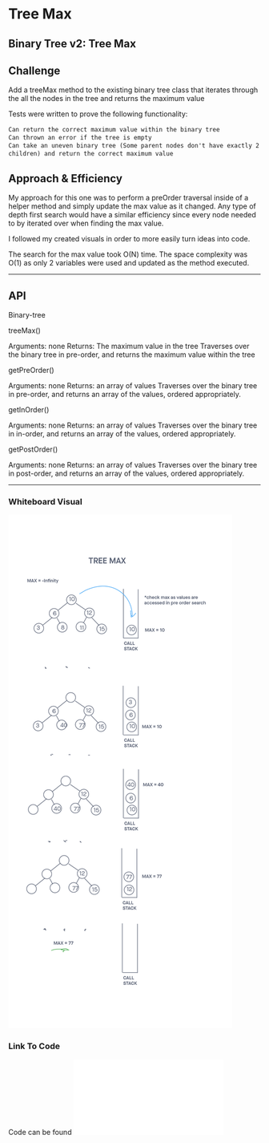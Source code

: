 # Tree Max

## Binary Tree v2: Tree Max

## Challenge

Add a treeMax method to the existing binary tree class that iterates through the all the nodes in the tree and returns the maximum value

Tests were written to prove the following functionality:

    Can return the correct maximum value within the binary tree
    Can thrown an error if the tree is empty
    Can take an uneven binary tree (Some parent nodes don't have exactly 2 children) and return the correct maximum value

## Approach & Efficiency
<!-- What approach did you take? Why? What is the Big O space/time for this approach? -->
My approach for this one was to perform a preOrder traversal inside of  a helper method and simply update the max value as it changed. Any type of depth first search would have a similar efficiency since every node needed to by iterated over when finding the max value.

I followed my created visuals in order to more easily turn ideas into code.

The search for the max value took O(N) time. The space complexity was O(1) as only 2 variables were used and updated as the method executed.

-----

## API
<!-- Description of each method publicly available to your Linked List -->

Binary-tree

treeMax()

  Arguments: none
  Returns: The maximum value in the tree
  Traverses over the binary tree in pre-order, and returns the maximum value within the tree

getPreOrder()

  Arguments: none
  Returns: an array of values
  Traverses over the binary tree in pre-order, and returns an array of the values, ordered appropriately.

getInOrder()

  Arguments: none
  Returns: an array of values
  Traverses over the binary tree in in-order, and returns an array of the values, ordered appropriately.

getPostOrder()

  Arguments: none
  Returns: an array of values
  Traverses over the binary tree in post-order, and returns an array of the values, ordered appropriately.

-----

### Whiteboard Visual

![Solution approach diagram](./treeMax.png)

### Link To Code

Code can be found ![here](./binary-tree.js)
